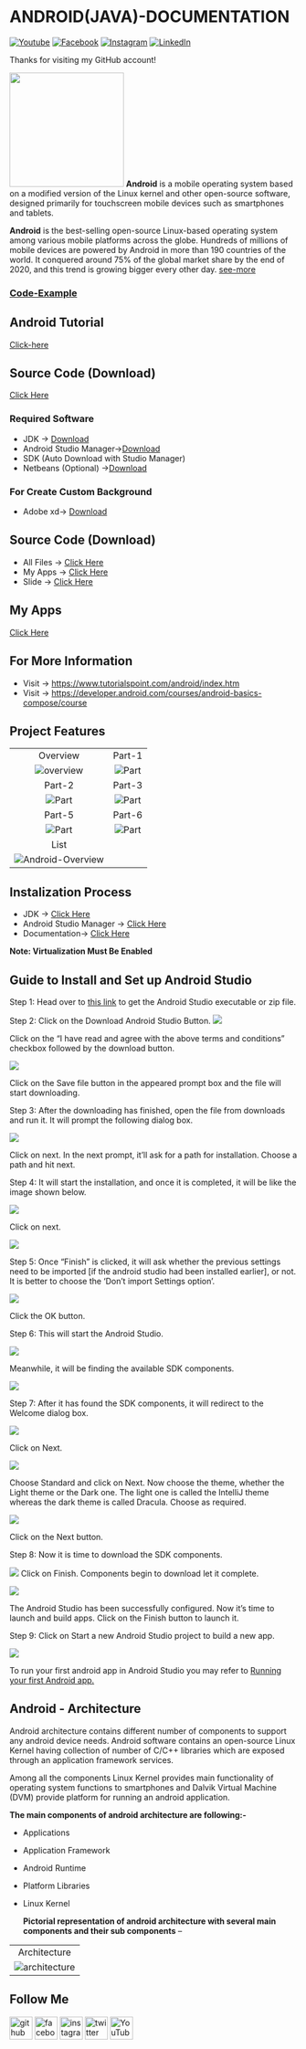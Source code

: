 # ANDROID(JAVA)-DOCUMENTATION

[![Youtube][youtube-shield]][youtube-url]
[![Facebook][facebook-shield]][facebook-url]
[![Instagram][instagram-shield]][instagram-url]
[![LinkedIn][linkedin-shield]][linkedin-url]

Thanks for visiting my GitHub account!

<img src ="https://logowik.com/content/uploads/images/android-studio5850.logowik.com.webp" height = "200px" width = "200px"/> **Android** is a mobile operating system based on a modified version of the Linux kernel and other open-source software, designed primarily for touchscreen mobile devices such as smartphones and tablets.

**Android** is the best-selling open-source Linux-based operating system among various mobile platforms across the globe. Hundreds of millions of mobile devices are powered by Android in more than 190 countries of the world. It conquered around 75% of the global market share by the end of 2020, and this trend is growing bigger every other day. [see-more](https://www.geeksforgeeks.org/android-tutorial/)

### [Code-Example](https://github.com/learnwithfair/android-programs)

## Android Tutorial

[Click-here](https://www.geeksforgeeks.org/android-tutorial/)

## Source Code (Download)

[Click Here](https://mega.nz/folder/RGFiUApD#PoKIVCwF8IkQhE2PHw1XxQ)

### Required Software

- JDK -> [Download](https://www.oracle.com/java/technologies/downloads/#jdk21-windows)
- Android Studio Manager->[Download](https://developer.android.com/studio?gclid=CjwKCAiA_aGuBhACEiwAly57MUzgkiuKNDZDONVUh68zhr_aXqzRxIqK-VLE721HiNpV4DCBdvhPUxoCiQIQAvD_BwE&gclsrc=aw.ds)
- SDK (Auto Download with Studio Manager)
- Netbeans (Optional) ->[Download](https://www.apache.org/dyn/closer.lua/netbeans/netbeans-installers/20/Apache-NetBeans-20r1-bin-windows-x64.exe)

### For Create Custom Background

- Adobe xd-> [Download](https://getintopc.com/softwares/development/adobe-xd-cc-2022-free-download/?id=000464023214)

## Source Code (Download)

- All Files -> [Click Here](https://mega.nz/folder/VOEWURyb#naQmTTMQtXdvjIuZVZmXQQ)
- My Apps -> [Click Here](https://mega.nz/file/MONFxLoQ#p_juwz6HxkkmMzhNHQJszPFbYn8_tv0HXI1UO9UEN4I)
- Slide -> [Click Here](https://mega.nz/file/RP9CQJyD#fEMtA6zuI6Py57f9sdcZloebBxD1HIOv5Qm_hX1sFdo)

## My Apps

[Click Here](https://mega.nz/file/MONFxLoQ#p_juwz6HxkkmMzhNHQJszPFbYn8_tv0HXI1UO9UEN4I)

## For More Information

- Visit -> https://www.tutorialspoint.com/android/index.htm
- Visit -> https://developer.android.com/courses/android-basics-compose/course

## Project Features

|                                                                                                                  |                                                                                       |
| :--------------------------------------------------------------------------------------------------------------: | :-----------------------------------------------------------------------------------: |
|                                                     Overview                                                     |                                        Part-1                                         |
|         ![overview](https://github.com/learnwithfair/android-programs/blob/main/screenshot/overview.png)         | ![Part](https://github.com/learnwithfair/android-programs/blob/main/screenshot/1.png) |
|                                                      Part-2                                                      |                                        Part-3                                         |
|              ![Part](https://github.com/learnwithfair/android-programs/blob/main/screenshot/2.png)               | ![Part](https://github.com/learnwithfair/android-programs/blob/main/screenshot/3.png) |
|                                                      Part-5                                                      |                                        Part-6                                         |
|              ![Part](https://github.com/learnwithfair/android-programs/blob/main/screenshot/4.png)               | ![Part](https://github.com/learnwithfair/android-programs/blob/main/screenshot/5.png) |
|                                                       List                                                       |
| ![Android-Overview](https://github.com/learnwithfair/android-programs/blob/main/screenshot/Android-Overview.jpg) |

## Instalization Process

- JDK -> [Click Here](https://www.youtube.com/watch?v=QKKdrgGQljA&list=PLgH5QX0i9K3p9xzYLFGdfYliIRBLVDRV5&index=4)
- Android Studio Manager -> [Click Here](https://www.youtube.com/watch?v=7nae6RM9we0&list=PLgH5QX0i9K3p9xzYLFGdfYliIRBLVDRV5&index=5)
- Documentation-> [Click Here](https://www.geeksforgeeks.org/guide-to-install-and-set-up-android-studio/)

**Note: Virtualization Must Be Enabled**

## Guide to Install and Set up Android Studio

Step 1: Head over to [this link](https://developer.android.com/studio) to get the Android Studio executable or zip file.

Step 2: Click on the Download Android Studio Button.
![](images/1.png)

Click on the “I have read and agree with the above terms and conditions” checkbox followed by the download button.

![](images/2.png)

Click on the Save file button in the appeared prompt box and the file will start downloading. 

Step 3: After the downloading has finished, open the file from downloads and run it. It will prompt the following dialog box. 

![](images/3.png)

Click on next. In the next prompt, it’ll ask for a path for installation. Choose a path and hit next. 

Step 4: It will start the installation, and once it is completed, it will be like the image shown below. 

![](images/4.png)

Click on next.

![](images/5.png)

Step 5: Once “Finish” is clicked, it will ask whether the previous settings need to be imported [if the android studio had been installed earlier], or not. It is better to choose the ‘Don’t import Settings option’.  

![](images/6.png)

Click the OK button. 

Step 6: This will start the Android Studio. 

![](images/7.png)

Meanwhile, it will be finding the available SDK components.

![](images/8.png)

Step 7: After it has found the SDK components, it will redirect to the Welcome dialog box. 

![](images/9.png)

Click on Next. 


![](images/10.png)

Choose Standard and click on Next. Now choose the theme, whether the Light theme or the Dark one. The light one is called the IntelliJ theme whereas the dark theme is called Dracula. Choose as required. 

![](images/11.png)

Click on the Next button. 

Step 8: Now it is time to download the SDK components. 

![](images/12.png)
Click on Finish. Components begin to download let it complete.

![](images/13.png)

The Android Studio has been successfully configured. Now it’s time to launch and build apps. Click on the Finish button to launch it. 

Step 9: Click on Start a new Android Studio project to build a new app. 

![](images/14.png)

To run your first android app in Android Studio you may refer to [Running your first Android app.](https://www.geeksforgeeks.org/android-running-your-first-android-app/)

## Android - Architecture

Android architecture contains different number of components to support any android device needs. Android software contains an open-source Linux Kernel having collection of number of C/C++ libraries which are exposed through an application framework services.

Among all the components Linux Kernel provides main functionality of operating system functions to smartphones and Dalvik Virtual Machine (DVM) provide platform for running an android application.

**The main components of android architecture are following:-**

- Applications
- Application Framework
- Android Runtime
- Platform Libraries
- Linux Kernel

  **Pictorial representation of android architecture with several main components and their sub components** –

|                                                                                                     |
| :-------------------------------------------------------------------------------------------------: |
|                                            Architecture                                             |
| ![architecture](https://media.geeksforgeeks.org/wp-content/uploads/20190912123353/architecture.jpg) |

## Follow Me

[<img src='https://cdn.jsdelivr.net/npm/simple-icons@3.0.1/icons/github.svg' alt='github' height='40'>](https://github.com/learnwithfair) [<img src='https://cdn.jsdelivr.net/npm/simple-icons@3.0.1/icons/facebook.svg' alt='facebook' height='40'>](https://www.facebook.com/learnwithfair/) [<img src='https://cdn.jsdelivr.net/npm/simple-icons@3.0.1/icons/instagram.svg' alt='instagram' height='40'>](https://www.instagram.com/learnwithfair/) [<img src='https://cdn.jsdelivr.net/npm/simple-icons@3.0.1/icons/twitter.svg' alt='twitter' height='40'>](https://www.twiter.com/learnwithfair/) [<img src='https://cdn.jsdelivr.net/npm/simple-icons@3.0.1/icons/youtube.svg' alt='YouTube' height='40'>](https://www.youtube.com/@learnwithfair)

<!-- MARKDOWN LINKS & IMAGES -->

[youtube-shield]: https://img.shields.io/badge/-Youtube-black.svg?style=flat-square&logo=youtube&color=555&logoColor=white
[youtube-url]: https://youtube.com/@learnwithfair
[facebook-shield]: https://img.shields.io/badge/-Facebook-black.svg?style=flat-square&logo=facebook&color=555&logoColor=white
[facebook-url]: https://facebook.com/learnwithfair
[instagram-shield]: https://img.shields.io/badge/-Instagram-black.svg?style=flat-square&logo=instagram&color=555&logoColor=white
[instagram-url]: https://instagram.com/learnwithfair
[linkedin-shield]: https://img.shields.io/badge/-LinkedIn-black.svg?style=flat-square&logo=linkedin&colorB=555
[linkedin-url]: https://linkedin.com/company/learnwithfair
